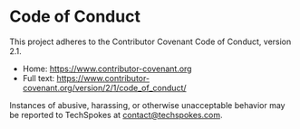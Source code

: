 # Code of Conduct

This project adheres to the Contributor Covenant Code of Conduct, version 2.1.

- Home: https://www.contributor-covenant.org
- Full text: https://www.contributor-covenant.org/version/2/1/code_of_conduct/

Instances of abusive, harassing, or otherwise unacceptable behavior may be reported to TechSpokes at contact@techspokes.com.

